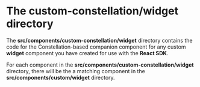 # The **custom-constellation/widget** directory

The **src/components/custom-constellation/widget** directory contains the code for the Constellation-based companion component for any custom **widget** component you have created for use with the **React SDK**.

For each component in the **src/components/custom-constellation/widget** directory, there will be the a matching component in the **src/components/custom/widget** directory.
